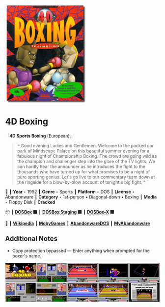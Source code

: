 ![](Thumbnail.png "application-thumbnail")

# 4D Boxing

「**4D Sports Boxing** (European)」

> ❝ Good evening Ladies and Gentlemen. Welcome to the packed car park of Mindscape Palace on this beautiful summer evening for a fabulous night of Championship Boxing. The crowd are going wild as the champion and challenger step into the glare of the TV lights. We can hardly hear the announcer as he introduces the fight to the thousands who have turned up for what promises to be a night of pure sporting genius. Let's go live to our commentary team down at the ringside for a blow-by-blow account of tonight's big fight. ❞
>

📌 ┃ **Year** ‣ 1992 ┃ **Genre** ‣ Sports ┃ **Platform** ‣ DOS ┃ **License** ‣ Abandonware ┃ **Category** ‣ 1st-person • Diagonal-down • Boxing ┃ **Media** ‣ Floppy Disk ┃ **Cracked** 

📦 ┃ **[DOSBox](https://www.dosbox.com/) 🟩** ┃ **[DOSBox Staging](https://dosbox-staging.github.io/) 🟩** ┃ **[DOSBox-X](https://dosbox-x.com/) 🟩** 

📎 ┃ **[Wikipedia](https://en.wikipedia.org/wiki/4D_Sports_Boxing)** ┃ **[MobyGames](https://www.mobygames.com/game/162/4-d-boxing/)** ┃ **[AbandonwareDOS](https://www.abandonwaredos.com/abandonware-game.php?abandonware=4-D+Sports+boxing&gid=1348)** ┃ **[MyAbandonware](https://www.myabandonware.com/game/4-d-boxing-12u)** 

## Additional Notes
- Copy protection bypassed — Enter anything when prompted for the boxer's name.

![](Montage.png "4D Boxing")

